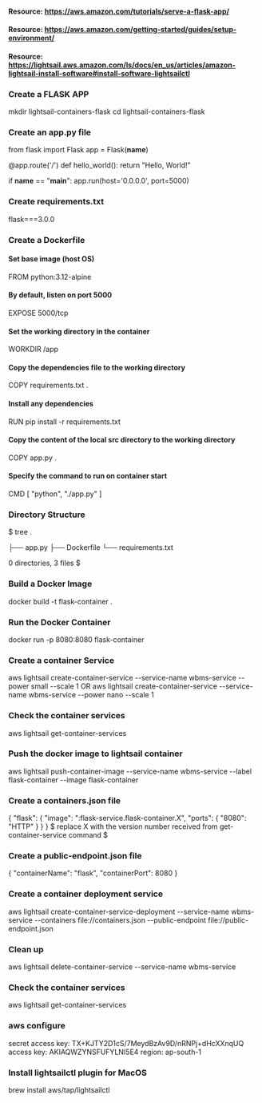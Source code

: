 #### Resource: https://aws.amazon.com/tutorials/serve-a-flask-app/
#### Resource: https://aws.amazon.com/getting-started/guides/setup-environment/
#### Resource: https://lightsail.aws.amazon.com/ls/docs/en_us/articles/amazon-lightsail-install-software#install-software-lightsailctl


### Create a FLASK APP
mkdir lightsail-containers-flask
cd lightsail-containers-flask

### Create an app.py file
from flask import Flask
app = Flask(__name__)

@app.route('/')
def hello_world():
   return "Hello, World!"

if __name__ == "__main__":
   app.run(host='0.0.0.0', port=5000)

### Create requirements.txt
flask===3.0.0

### Create a Dockerfile
#### Set base image (host OS)
FROM python:3.12-alpine

#### By default, listen on port 5000
EXPOSE 5000/tcp

#### Set the working directory in the container
WORKDIR /app

#### Copy the dependencies file to the working directory
COPY requirements.txt .

#### Install any dependencies
RUN pip install -r requirements.txt

#### Copy the content of the local src directory to the working directory
COPY app.py .

#### Specify the command to run on container start
CMD [ "python", "./app.py" ]


### Directory Structure
$ tree
.

├── app.py
├── Dockerfile
└── requirements.txt

0 directories, 3 files
$

### Build a Docker Image
docker build -t flask-container .

### Run the Docker Container
docker run -p 8080:8080 flask-container

### Create a container Service
aws lightsail create-container-service --service-name wbms-service --power small --scale 1
                                        OR
aws lightsail create-container-service --service-name wbms-service --power nano --scale 1

### Check the container services
aws lightsail get-container-services

### Push the docker image to lightsail container
aws lightsail push-container-image --service-name wbms-service --label flask-container --image flask-container

### Create a containers.json file
{
    "flask": {
        "image": ":flask-service.flask-container.X",
        "ports": {
            "8080": "HTTP"
        }
    }
}
$ replace X with the version number received from get-container-service command $


### Create a public-endpoint.json file
{
    "containerName": "flask",
    "containerPort": 8080
}
### Create a container deployment service
aws lightsail create-container-service-deployment --service-name wbms-service --containers file://containers.json --public-endpoint file://public-endpoint.json


### Clean up
aws lightsail delete-container-service --service-name wbms-service

### Check the container services
aws lightsail get-container-services


### aws configure
secret access key: TX+KJTY2D1cS/7MeydBzAv9D/nRNPj+dHcXXnqUQ
access key: AKIAQWZYNSFUFYLNI5E4
region: ap-south-1

### Install lightsailctl plugin for MacOS
brew install aws/tap/lightsailctl